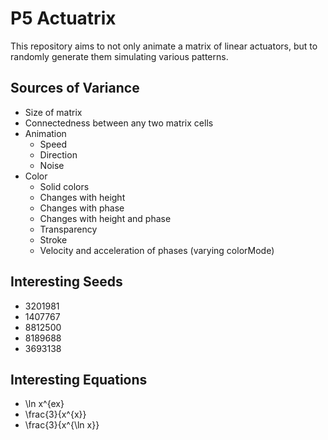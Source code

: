 # P5 Actuatrix

This repository aims to not only animate a matrix of linear actuators, but to randomly generate them simulating various patterns.

## Sources of Variance

- Size of matrix
- Connectedness between any two matrix cells
- Animation
  - Speed
  - Direction
  - Noise
- Color
  - Solid colors
  - Changes with height
  - Changes with phase
  - Changes with height and phase
  - Transparency
  - Stroke
  - Velocity and acceleration of phases (varying colorMode)

## Interesting Seeds

- 3201981
- 1407767
- 8812500
- 8189688
- 3693138

## Interesting Equations

- \ln x^{ex}
- \frac{3}{x^{x}}
- \frac{3}{x^{\ln x}}